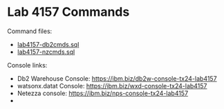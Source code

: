 # Lab 4157 Commands

Command files:
 - [lab4157-db2cmds.sql](lab4157-db2cmds.sql)
 - [lab4157-nzcmds.sql](lab4157-nzcmds.sql)

Console links:
 - Db2 Warehouse Console:  https://ibm.biz/db2w-console-tx24-lab4157
 - watsonx.datat Console:  https://ibm.biz/wxd-console-tx24-lab4157
 - Netezza console:        https://ibm.biz/nps-console-tx24-lab4157
 - 


